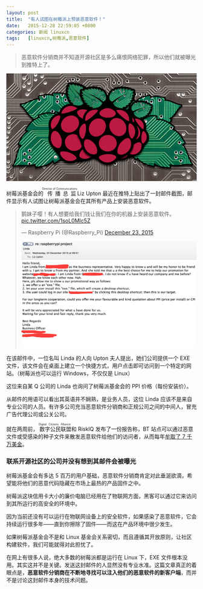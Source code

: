 ```yaml
---
layout: post
title:	"有人试图在树莓派上预装恶意软件！"
date:	2015-12-28 22:59:05 +0800 
categories:	新闻 linuxcn 
tags:	[linuxcn,树莓派,恶意软件]
---
```




> 
> 恶意软件分销商并不知道开源社区是多么痛恨网络犯罪，所以他们就被曝光到推特上了。
> 
> 
> 


![](/Asserts/Images/album/201512/28/225821l6hvc62fh4sa4hjj.jpg)


树莓派基金会的<ruby> 传播总监 <rp>  （ </rp> <rt>  Director of Communications </rt> <rp>  ） </rp></ruby> Liz Upton 最近在推特上贴出了一封邮件截图，邮件显示有人试图让树莓派基金会在其所有产品上安装恶意软件。



> 
> 鹅妹子嘤！有人想要给我们钱让我们在你的机器上安装恶意软件。 [pic.twitter.com/1soL0MIc5Z](https://t.co/1soL0MIc5Z) 
> 
> 
> — Raspberry Pi (@Raspberry\_Pi) [December 23, 2015](https://twitter.com/Raspberry_Pi/status/679640660044058624)
> 
> 
> ![试图让树莓派预装恶意软件的邮件](/Asserts/Images/album/201512/28/220357t946ohh9y49yo9v9.png)
> 
> 
> 


在该邮件中，一位名叫 Linda 的人向 Upton 夫人提出，她们公司提供一个 EXE 文件，该文件会在桌面上建立一个快捷方式，用户点击即可访问到一个特定的网站。（树莓派也可以运行 Windows，不仅仅是 Linux）


这位来自某 Q 公司的 Linda 也询问了树莓派基金会的 PPI 价格（每份安装价）。


从邮件的用语可以看出其英语并不娴熟，是业务人员，这位 Linda 应该不是来自专业公司的人员。有许多公司充当恶意软件分销商和正规公司之间的中间人，冒充广告代理公司或公关公司。


就在两周前，<ruby> 数字公民联盟 <rp>  （ </rp> <rt>  Digital Citizens Alliance </rt> <rp>  ） </rp></ruby>和 RiskIQ 发布了一份报告称，BT 站点可以通过恶意文件或受感染的种子文件来散发恶意软件给他们的访问者，从而每年[牟取了 7 千万美金](http://news.softpedia.com/news/torrent-sites-earned-70-million-to-drop-malware-on-their-visitors-497470.shtml)。


### 联系开源社区的公司并没有想到其邮件会被曝光


树莓派基金会有多达 5 百万的用户基础，恶意软件分销商肯定对此垂涎欲滴，希望能将他们的恶意代码隐藏在市场上最热的产品固件之中。


树莓派这块信用卡大小的廉价电脑已经用在了物联网方面，黑客可以通过它来访问到其所运行的高安全的环境中。


因为当前还没有可以运行在物联网设备上的安全软件，如果感染了恶意软件，它会持续运行很多年——直到你擦除了固件——而这在产品环境中很少发生。


如果树莓派基金会不是和 Linux 基金会关系密切，而且遵循其开放原则，让社区构建软件，我们可能就得对此担忧了。


在网上有很多人说，绝大多数的树莓派都是运行在 Linux 下，EXE 文件根本没用。其实这并不是关键。发送这封邮件的人显然没有专业水准。这篇文章真正的着眼点是，**恶意软件分销商在不断地寻找可以注入他们的恶意软件的新客户端**，而并不是讨论这封邮件本身的技术问题。
